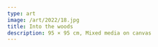 ```yaml
---
type: art
image: /art/2022/18.jpg
title: Into the woods
description: 95 × 95 cm, Mixed media on canvas
---
```

